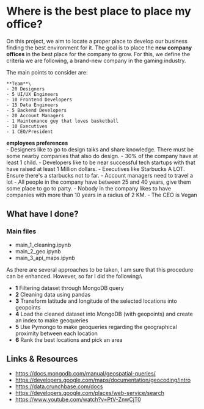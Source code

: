 # Where is the best place to place my office?

On this project, we aim to locate a proper place to develop our business finding the best environment for it. The goal is to place the **new company offices** in the best place for the company to grow. For this, we define the criteria we are following, a brand-new company in the gaming industry.

The main points to consider are:
    
    **Team**\
    - 20 Designers
    - 5 UI/UX Engineers
    - 10 Frontend Developers
    - 15 Data Engineers
    - 5 Backend Developers
    - 20 Account Managers
    - 1 Maintenance guy that loves basketball
    - 10 Executives
    - 1 CEO/President
  
   **employees preferences**\
    - Designers like to go to design talks and share knowledge. There must be some nearby companies that also do design.
    - 30% of the company have at least 1 child.
    - Developers like to be near successful tech startups with that have raised at least 1 Million dollars.
    - Executives like Starbucks A LOT. Ensure there's a starbucks not to far.
    - Account managers need to travel a lot
    - All people in the company have between 25 and 40 years, give them some place to go to party.
    - Nobody in the company likes to have companies with more than 10 years in a radius of 2 KM.
    - The CEO is Vegan
    
    
## What have I done?

### Main files
 - main_1_cleaning.ipynb
 - main_2_geo.ipynb
 - main_3_api_maps.ipynb

As there are several approaches to be taken, I am sure that this procedure can be enhanced. However, so far I did the following:\
- **1** Filtering dataset through MongoDB query
- **2** Cleaning data using pandas
- **3** Transform latitude and longitude of the selected locations into geopoints
- **4** Load the cleaned dataset into MongoDB (with geopoints) and create an index to make geoqueries
- **5** Use Pymongo to make geoqueries regarding the geographical proximity between each location
- **6** Rank the best locations and pick an area


## Links & Resources

- https://docs.mongodb.com/manual/geospatial-queries/
- https://developers.google.com/maps/documentation/geocoding/intro
- https://data.crunchbase.com/docs
- https://developers.google.com/places/web-service/search
- https://www.youtube.com/watch?v=PtV-ZnwCjT0